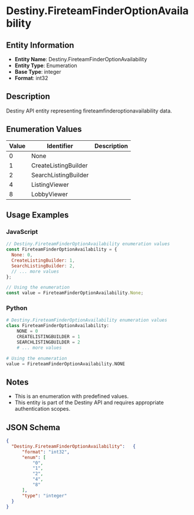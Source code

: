 # Destiny.FireteamFinderOptionAvailability

## Entity Information
- **Entity Name**: Destiny.FireteamFinderOptionAvailability
- **Entity Type**: Enumeration
- **Base Type**: integer
- **Format**: int32

## Description
Destiny API entity representing fireteamfinderoptionavailability data.

## Enumeration Values

| Value | Identifier | Description |
|-------|------------|-------------|
| 0 | None |  |
| 1 | CreateListingBuilder |  |
| 2 | SearchListingBuilder |  |
| 4 | ListingViewer |  |
| 8 | LobbyViewer |  |

## Usage Examples

### JavaScript
```javascript
// Destiny.FireteamFinderOptionAvailability enumeration values
const FireteamFinderOptionAvailability = {
  None: 0,
  CreateListingBuilder: 1,
  SearchListingBuilder: 2,
  // ... more values
};

// Using the enumeration
const value = FireteamFinderOptionAvailability.None;
```

### Python
```python
# Destiny.FireteamFinderOptionAvailability enumeration values
class FireteamFinderOptionAvailability:
    NONE = 0
    CREATELISTINGBUILDER = 1
    SEARCHLISTINGBUILDER = 2
    # ... more values

# Using the enumeration
value = FireteamFinderOptionAvailability.NONE
```

## Notes
- This is an enumeration with predefined values.
- This entity is part of the Destiny API and requires appropriate authentication scopes.

## JSON Schema
```json
{
  "Destiny.FireteamFinderOptionAvailability":   {
      "format": "int32",
      "enum": [
          "0",
          "1",
          "2",
          "4",
          "8"
      ],
      "type": "integer"
  }
}
```
